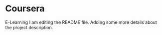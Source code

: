 # Coursera
E-Learning
I am editing the README file. Adding some more details about the project description.


